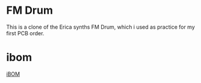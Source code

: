  
# FM Drum
This is a clone of the Erica synths FM Drum, which i used as practice for my first PCB order.

# ibom
[iBOM](https://htmlpreview.github.io/?https://github.com/gunida/SynthDIY/blob/main/FM%20Drum/ibom.html)
